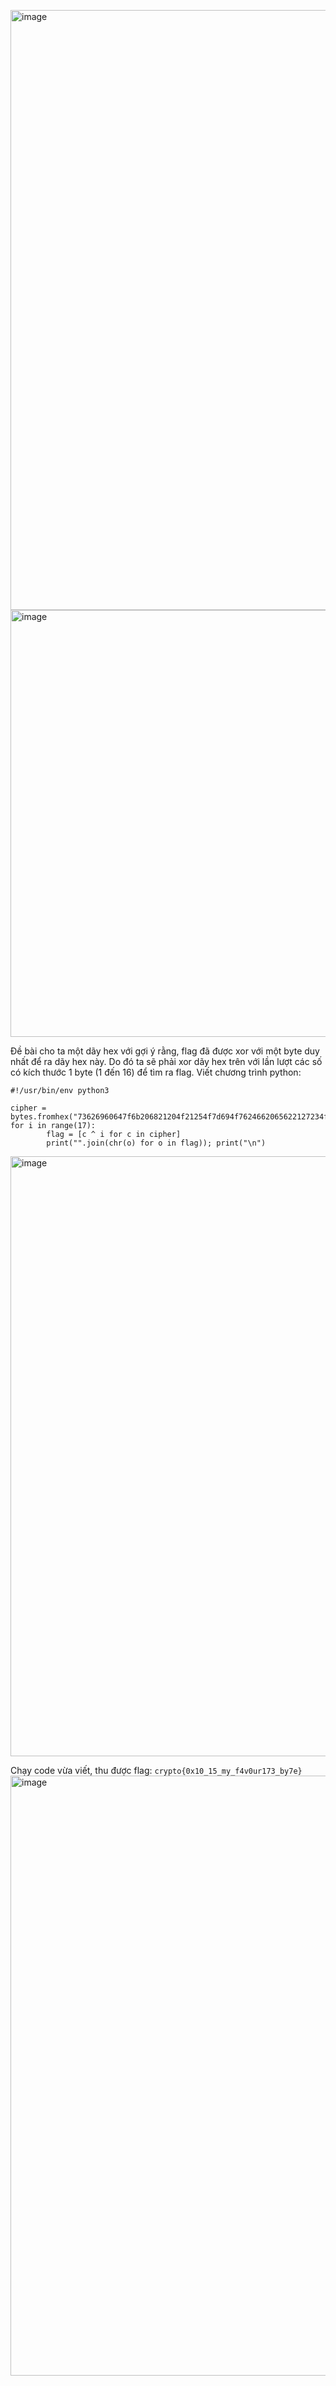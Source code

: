 <img width="960" alt="image" src="https://github.com/Vanmaxohp/EHC_Challenge_CryptoHack/assets/90485791/6ca59795-36c7-4e11-91d9-fc3c9a26ad5d"><img width="683" alt="image" src="https://github.com/Vanmaxohp/EHC_Challenge_CryptoHack/assets/90485791/b01ef020-fc3d-4053-b906-6eb42b6e3092">

Đề bài cho ta một dãy hex với gợi ý rằng, flag đã được xor với một byte duy nhất để ra dãy hex này.
Do đó ta sẽ phải xor dãy hex trên với lần lượt các số có kích thước 1 byte (1 đến 16) để tìm ra flag.
Viết chương trình python:
```
#!/usr/bin/env python3

cipher = bytes.fromhex("73626960647f6b206821204f21254f7d694f7624662065622127234f726927756d")
for i in range(17):
        flag = [c ^ i for c in cipher]
        print("".join(chr(o) for o in flag)); print("\n")
```
<img width="960" alt="image" src="https://github.com/Vanmaxohp/EHC_Challenge_CryptoHack/assets/90485791/2359655b-5121-42b4-a83f-3230b0530e6c">

Chạy code vừa viết, thu được flag: `crypto{0x10_15_my_f4v0ur173_by7e}`
<img width="960" alt="image" src="https://github.com/Vanmaxohp/EHC_Challenge_CryptoHack/assets/90485791/58d6721f-8b7b-4451-a7e6-3f0a2a61ca1f">
